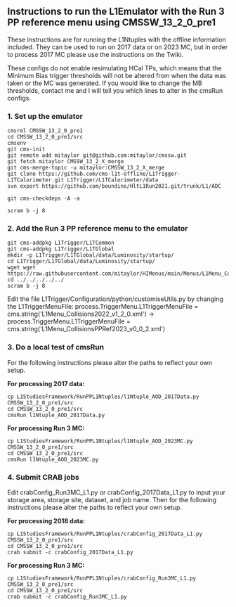 ## Instructions to run the L1Emulator with the Run 3 PP reference menu using CMSSW_13_2_0_pre1

These instructions are for running the L1Ntuples with the offline information included. They can be used to run on 2017 data or on 2023 MC, but in order to process 2017 MC please use the instructions on the Twiki.

These configs do not enable resimulating HCal TPs, which means that the Minimum Bias trigger thresholds will not be altered from when the data was taken or the MC was generated. If you would like to change the MB thresholds, contact me and I will tell you which lines to alter in the cmsRun configs.

### 1. Set up the emulator

```
cmsrel CMSSW_13_2_0_pre1
cd CMSSW_13_2_0_pre1/src
cmsenv
git cms-init
git remote add mitaylor git@github.com:mitaylor/cmssw.git
git fetch mitaylor CMSSW_13_2_X_merge
git cms-merge-topic -u mitaylor:CMSSW_13_2_X_merge
git clone https://github.com/cms-l1t-offline/L1Trigger-L1TCalorimeter.git L1Trigger/L1TCalorimeter/data
svn export https://github.com/boundino/HltL1Run2021.git/trunk/L1/ADC

git cms-checkdeps -A -a

scram b -j 8
```

### 2. Add the Run 3 PP reference menu to the emulator

```
git cms-addpkg L1Trigger/L1TCommon
git cms-addpkg L1Trigger/L1TGlobal
mkdir -p L1Trigger/L1TGlobal/data/Luminosity/startup/
cd L1Trigger/L1TGlobal/data/Luminosity/startup/
wget wget https://raw.githubusercontent.com/mitaylor/HIMenus/main/Menus/L1Menu_CollisionsPPRef2023_v0_0_2.xml
cd ../../../../../
scram b -j 8
```

Edit the file L1Trigger/Configuration/python/customiseUtils.py by changing the L1TriggerMenuFile: process.TriggerMenu.L1TriggerMenuFile = cms.string('L1Menu_Collisions2022_v1_2_0.xml') → process.TriggerMenu.L1TriggerMenuFile = cms.string('L1Menu_CollisionsPPRef2023_v0_0_2.xml')

### 3. Do a local test of cmsRun

For the following instructions please alter the paths to reflect your own setup.

**For processing 2017 data:**

```
cp L1StudiesFramework/RunPPL1Ntuples/l1Ntuple_AOD_2017Data.py CMSSW_13_2_0_pre1/src
cd CMSSW_13_2_0_pre1/src
cmsRun l1Ntuple_AOD_2017Data.py
```

**For processing Run 3 MC:**

```
cp L1StudiesFramework/RunPPL1Ntuples/l1Ntuple_AOD_2023MC.py CMSSW_13_2_0_pre1/src
cd CMSSW_13_2_0_pre1/src
cmsRun l1Ntuple_AOD_2023MC.py
```

### 4. Submit CRAB jobs

Edit crabConfig_Run3MC_L1.py or crabConfig_2017Data_L1.py to input your storage area, storage site, dataset, and job name. Then for the following instructions please alter the paths to reflect your own setup.

**For processing 2018 data:**

```
cp L1StudiesFramework/RunPPL1Ntuples/crabConfig_2017Data_L1.py CMSSW_13_2_0_pre1/src
cd CMSSW_13_2_0_pre1/src
crab submit -c crabConfig_2017Data_L1.py
```

**For processing Run 3 MC:**

```
cp L1StudiesFramework/RunPPL1Ntuples/crabConfig_Run3MC_L1.py CMSSW_13_2_0_pre1/src
cd CMSSW_13_2_0_pre1/src
crab submit -c crabConfig_Run3MC_L1.py
```
